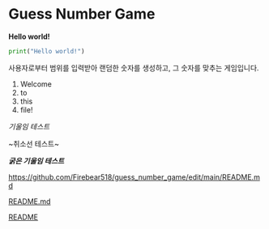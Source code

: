 # Guess Number Game
**Hello world!**
```python
print("Hello world!")
```

사용자로부터 범위를 입력받아 랜덤한 숫자를 생성하고, 그 숫자를 맞추는 게임입니다.

1. Welcome
2. to
3. this
4. file!

*기울임 테스트*

~취소선 테스트~

***굵은 기울임 테스트***

<https://github.com/Firebear518/guess_number_game/edit/main/README.md>

[README.md](https://github.com/Firebear518/guess_number_game/edit/main/README.md)

[README](https://github.com/Firebear518/guess_number_game/edit/main/README.md, "README로 이동")
